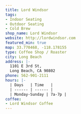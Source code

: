 ```yaml
---
title: Lord Windsor
tags:
- Indoor Seating
- Outdoor Seating
- Cold Brew
shop_name: Lord Windsor
website: http://lordwindsor.com
featured_min: true
map: 33.770468, -118.178155
type: Coffee Shop / Roaster
city: Long Beach
address: |-
  1101 E 3rd St,
  Long Beach, CA 90802
phone: 562-901-2111
hours: |-
  | Days   | Time   |
  | ------ | ------ |
  | Monday-Sunday | 7a-7p |
coffee:
- Lord Windsor Coffee 
---
```

